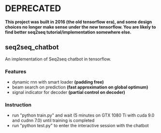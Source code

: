 # DEPRECATED
__This project was built in 2016 (the old tensorflow era), and some design choices no longer
make sense under the new tensorflow. You are likely to find better seq2seq tutorial/implementation somewhere else.__

## seq2seq_chatbot
An implementation of Seq2seq chatbot in tensorflow.

### Features
* dynamic rnn with smart loader **(padding free)**
* beam search on prediction **(fast approximation on global optimum)**
* signal indicator for decoder **(partial control on decoder)**

### Instruction
* run "python train.py" and wait (5 minutes on GTX 1080 Ti with cuda 9.0 and cudnn 7.0) until training is completed
* run "python test.py" to enter the interactive session with the chatbot
